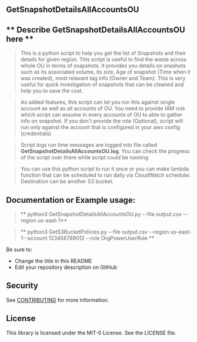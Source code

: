 ## GetSnapshotDetailsAllAccountsOU

## ** Describe GetSnapshotDetailsAllAccountsOU here **

> This is a python script to help you get the list of Snapshots and their details for given region. This script is useful to find the waste across whole OU in terms of snapshots. It provides you details on snashots such as its associated volume, its size, Age of snapshot (Time when it was created), most relavant tag info (Owner and Team). This is very useful for quick investigation of snapshots that can be cleaned and help you to save the cost.

> As added features, this script can let you run this against single account as well as all  accounts of OU. You need to provide IAM role which script can assume in every accounts of OU to able to gather info on snapshot. If you don't provide the role (Optional), script will run only against the account that is configured in your aws config (credentials)

> Script logs run time messages are logged into file called **GetSnapshotDetailsAllAccountsOU.log**. You can check the progress of the script over there while script could be running

> You can use this python script to run it once or you can make lambda function that can be scheduled to run daily via CloudWatch scheduler. Destination can be another S3 bucket.

## Documentation or Example usage:

> ** python3 GetSnapshotDetailsAllAccountsOU.py --file output.csv  --region us-east-1**

> ** python3 GetS3BucketPolicies.py --file output.csv  --region us-east-1--account 123456789012 --role OrgPowerUserRole **
>

Be sure to:

* Change the title in this README
* Edit your repository description on GitHub

## Security

See [CONTRIBUTING](CONTRIBUTING.md#security-issue-notifications) for more information.

## License

This library is licensed under the MIT-0 License. See the LICENSE file.
